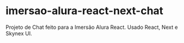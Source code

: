 # imersao-alura-react-next-chat
Projeto de Chat feito para a Imersão Alura React. Usado React, Next e Skynex UI. 

